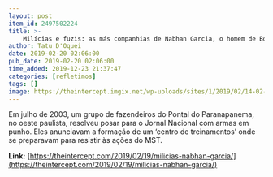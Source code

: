 ```yaml
---
layout: post
item_id: 2497502224
title: >-
    Milícias e fuzis: as más companhias de Nabhan Garcia, o homem de Bolsonaro para a reforma agrária
author: Tatu D'Oquei
date: 2019-02-20 02:06:00
pub_date: 2019-02-20 02:06:00
time_added: 2019-12-23 21:37:47
categories: [refletimos]
tags: []
image: https://theintercept.imgix.net/wp-uploads/sites/1/2019/02/14-02-19-milicias-rurais-1550176678.jpg?auto=compress%2Cformat&q=90&fit=crop&w=1200&h=800
---
```


Em julho de 2003, um grupo de fazendeiros do Pontal do Paranapanema, no oeste paulista, resolveu posar para o Jornal Nacional com armas em punho. Eles anunciavam a formação de um ‘centro de treinamentos’ onde se preparavam para resistir às ações do MST.

**Link:** [https://theintercept.com/2019/02/19/milicias-nabhan-garcia/](https://theintercept.com/2019/02/19/milicias-nabhan-garcia/)

